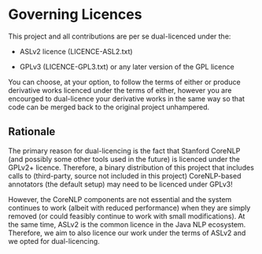 Governing Licences
==================

This project and all contributions are per se dual-licenced under the:

  * ASLv2 licence (LICENCE-ASL2.txt)

  * GPLv3 (LICENCE-GPL3.txt) or any later version of the GPL licence

You can choose, at your option, to follow the terms of either or produce
derivative works licenced under the terms of either, however you are
encourged to dual-licence your derivative works in the same way so that
code can be merged back to the original project unhampered.


Rationale
---------

The primary reason for dual-licencing is the fact that Stanford CoreNLP
(and possibly some other tools used in the future) is licenced under
the GPLv2+ licence.  Therefore, a binary distribution of this project that
includes calls to (third-party, source not included in this project)
CoreNLP-based annotators (the default setup) may need to be licenced
under GPLv3!

However, the CoreNLP components are not essential and the system continues
to work (albeit with reduced performance) when they are simply removed (or
could feasibly continue to work with small modifications).  At the same time,
ASLv2 is the common licence in the Java NLP ecosystem.  Therefore, we aim to
also licence our work under the terms of ASLv2 and we opted for dual-licencing.
